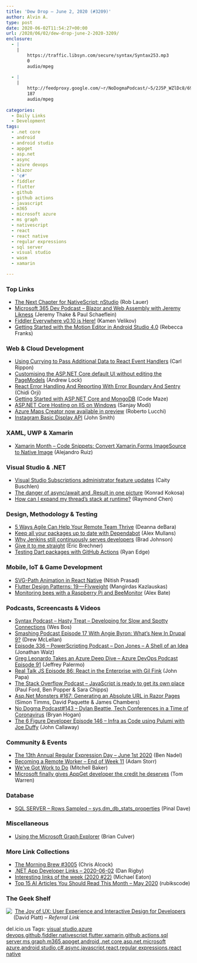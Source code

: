 ```yaml
---
title: 'Dew Drop – June 2, 2020 (#3209)'
author: Alvin A.
type: post
date: 2020-06-02T11:54:27+00:00
url: /2020/06/02/dew-drop-june-2-2020-3209/
enclosure:
  - |
    |
        https://traffic.libsyn.com/secure/syntax/Syntax253.mp3
        0
        audio/mpeg
        
  - |
    |
        http://feedproxy.google.com/~r/NoDogmaPodcast/~5/2J5P_WZlDc8/69fb6ae3.mp3
        187
        audio/mpeg
        
categories:
  - Daily Links
  - Development
tags:
  - .net core
  - android
  - android studio
  - appget
  - asp.net
  - async
  - azure devops
  - blazor
  - 'c#'
  - fiddler
  - flutter
  - github
  - github actions
  - javascript
  - m365
  - microsoft azure
  - ms graph
  - nativescript
  - react
  - react native
  - regular expressions
  - sql server
  - visual studio
  - wasm
  - xamarin

---
```

### Top Links

  * <a href="https://www.nativescript.org/blog/the-next-chapter-for-nativescript-nstudio" target="_blank" rel="noopener noreferrer">The Next Chapter for NativeScript: nStudio</a> (Rob Lauer)
  * <a href="https://www.m365devpodcast.com/e/blazor-and-web-assembly-with-jeremy-liknes/" target="_blank" rel="noopener noreferrer">Microsoft 365 Dev Podcast &#8211; Blazor and Web Assembly with Jeremy Likness</a> (Jeremy Thake & Paul Schaeflein)
  * <a href="https://www.telerik.com/blogs/fiddler-everywhere-v0-10" target="_blank" rel="noopener noreferrer">Fiddler Everywhere v0.10 is Here!</a> (Kamen Velikov)
  * <a href="https://riggaroo.dev/getting-started-with-the-motion-editor-in-android-studio-4-0/" target="_blank" rel="noopener noreferrer">Getting Started with the Motion Editor in Android Studio 4.0</a> (Rebecca Franks)



### <a name="web"></a>Web & Cloud Development

  * <a href="https://www.carlrippon.com/using-currying-to-pass-additional-data-to-react-event-handlers/" target="_blank" rel="noopener noreferrer">Using Currying to Pass Additional Data to React Event Handlers</a> (Carl Rippon)
  * <a href="https://andrewlock.net/customising-aspnetcore-identity-without-editing-the-pagemodel/" target="_blank" rel="noopener noreferrer">Customising the ASP.NET Core default UI without editing the PageModels</a> (Andrew Lock)
  * <a href="https://www.smashingmagazine.com/2020/06/react-error-handling-reporting-error-boundary-sentry/" target="_blank" rel="noopener noreferrer">React Error Handling And Reporting With Error Boundary And Sentry</a> (Chidi Orji)
  * <a href="https://code-maze.com/getting-started-aspnetcore-mongodb/" target="_blank" rel="noopener noreferrer">Getting Started with ASP.NET Core and MongoDB</a> (Code Maze)
  * <a href="https://procodeguide.com/programming/asp-net-core-hosting-on-iis/?utm_source=rss&utm_medium=rss&utm_campaign=asp-net-core-hosting-on-iis" target="_blank" rel="noopener noreferrer">ASP.NET Core Hosting on IIS on Windows</a> (Sanjay Modi)
  * <a href="https://azure.microsoft.com/blog/azure-maps-creator-now-available-in-preview/" target="_blank" rel="noopener noreferrer">Azure Maps Creator now available in preview</a> (Roberto Lucchi)
  * <a href="https://solrevdev.com/2020/05/28/instagram-basic-display-api.html" target="_blank" rel="noopener noreferrer">Instagram Basic Display API</a> (John Smith)



### <a name="silverlight"></a>XAML, UWP & Xamarin

  * <a href="https://alejandroruizvarela.blogspot.com/2020/06/xamarin-month-code-snippets-convert.html" target="_blank" rel="noopener noreferrer">Xamarin Month &#8211; Code Snippets: Convert Xamarin.Forms ImageSource to Native Image</a> (Alejandro Ruiz)



### <a name="dotnet"></a>Visual Studio & .NET

  * <a href="https://devblogs.microsoft.com/visualstudio/visual-studio-subscriptions-administrator-feature-updates/" target="_blank" rel="noopener noreferrer">Visual Studio Subscriptions administrator feature updates</a> (Caity Buschlen)
  * <a href="https://tooslowexception.com/the-danger-of-asyncawait-and-result-in-one-picture/" target="_blank" rel="noopener noreferrer">The danger of async/await and .Result in one picture</a> (Konrad Kokosa)
  * <a href="https://devblogs.microsoft.com/oldnewthing/20200601-00/?p=103815" target="_blank" rel="noopener noreferrer">How can I expand my thread’s stack at runtime?</a> (Raymond Chen)



### <a name="design"></a>Design, Methodology & Testing

  * <a href="https://blog.trello.com/agile-for-remote-teams" target="_blank" rel="noopener noreferrer">5 Ways Agile Can Help Your Remote Team Thrive</a> (Deanna deBara)
  * <a href="https://github.blog/2020-06-01-keep-all-your-packages-up-to-date-with-dependabot/" target="_blank" rel="noopener noreferrer">Keep all your packages up to date with Dependabot</a> (Alex Mullans)
  * <a href="https://aws.amazon.com/blogs/opensource/why-jenkins-still-continuously-serves-developers/" target="_blank" rel="noopener noreferrer">Why Jenkins still continuously serves developers</a> (Brad Johnson)
  * <a href="https://imwrightshardcode.com/2020/06/give-it-to-me-straight/" target="_blank" rel="noopener noreferrer">Give it to me straight</a> (Eric Brechner)
  * <a href="https://medium.com/flutter-community/testing-dart-packages-with-github-actions-4c2c671b1e34?source=rss----86fb29d7cc6a---4" target="_blank" rel="noopener noreferrer">Testing Dart packages with GitHub Actions</a> (Ryan Edge)



### <a name="mobile"></a>Mobile, IoT & Game Development

  * <a href="http://blogs.quovantis.com/svg-path-animation-in-react-native/" target="_blank" rel="noopener noreferrer">SVG-Path Animation in React Native</a> (Nitish Prasad)
  * <a href="https://medium.com/flutter-community/flutter-design-patterns-19-flyweight-3d41cfdf36c?source=rss----86fb29d7cc6a---4" target="_blank" rel="noopener noreferrer">Flutter Design Patterns: 19 — Flyweight</a> (Mangirdas Kazlauskas)
  * <a href="https://www.raspberrypi.org/blog/monitoring-bees-with-a-raspberry-pi-and-beemonitor/" target="_blank" rel="noopener noreferrer">Monitoring bees with a Raspberry Pi and BeeMonitor</a> (Alex Bate)



### <a name="podcasts"></a>Podcasts, Screencasts & Videos

  * <a href="https://traffic.libsyn.com/secure/syntax/Syntax253.mp3" target="_blank" rel="noopener noreferrer">Syntax Podcast &#8211; Hasty Treat &#8211; Developing for Slow and Spotty Connections</a> (Wes Bos)
  * <a href="https://www.smashingmagazine.com/2020/06/smashing-podcast-episode-17/" target="_blank" rel="noopener noreferrer">Smashing Podcast Episode 17 With Angie Byron: What’s New In Drupal 9?</a> (Drew McLellan)
  * <a href="https://powershell.org/2020/06/episode-336-don-jones/" target="_blank" rel="noopener noreferrer">Episode 336 – PowerScripting Podcast – Don Jones – A Shell of an Idea</a> (Jonathan Walz)
  * <a href="http://azuredevopspodcast.clear-measure.com/greg-leonardo-takes-an-azure-deep-dive-episode-91" target="_blank" rel="noopener noreferrer">Greg Leonardo Takes an Azure Deep Dive &#8211; Azure DevOps Podcast Episode 91</a> (Jeffrey Palermo)
  * <a href="https://realtalkjavascript.simplecast.com/episodes/episode-86-react-in-the-enterprise-with-gil-fink-yKlhx5F7" target="_blank" rel="noopener noreferrer">Real Talk JS Episode 86: React in the Enterprise with Gil Fink</a> (John Papa)
  * <a href="https://the-stack-overflow-podcast.simplecast.com/episodes/episode-240-javascript-needs-to-get-a-job-ENhC_yvG" target="_blank" rel="noopener noreferrer">The Stack Overflow Podcast &#8211; JavaScript is ready to get its own place</a> (Paul Ford, Ben Popper & Sara Chipps)
  * <a href="http://www.youtube.com/watch?v=MP6yju5wBUE" target="_blank" rel="noopener noreferrer">Asp.Net Monsters #167: Generating an Absolute URL in Razor Pages</a> (Simon Timms, David Paquette & James Chambers)
  * <a href="http://feedproxy.google.com/~r/NoDogmaPodcast/~5/2J5P_WZlDc8/69fb6ae3.mp3" target="_blank" rel="noopener noreferrer">No Dogma Podcast#143 &#8211; Dylan Beattie, Tech Conferences in a Time of Coronavirus</a> (Bryan Hogan)
  * <a href="https://6figuredev.com/podcast/episode-146-infrastructure-as-code-using-pulumi-with-joe-duffy/" target="_blank" rel="noopener noreferrer">The 6 Figure Developer Episode 146 – Infra as Code using Pulumi with Joe Duffy</a> (John Callaway)



### <a name="events"></a>Community & Events

  * <a href="https://www.bennadel.com/blog/3838-the-13th-annual-regular-expression-day-june-1st-2020.htm" target="_blank" rel="noopener noreferrer">The 13th Annual Regular Expression Day &#8211; June 1st 2020</a> (Ben Nadel)
  * <a href="http://adamstorr.azurewebsites.net/blog/becoming-a-remote-worker-end-of-week-11" target="_blank" rel="noopener noreferrer">Becoming a Remote Worker &#8211; End of Week 11</a> (Adam Storr)
  * <a href="https://blog.mozilla.org/blog/2020/06/01/weve-got-work-to-do/" target="_blank" rel="noopener noreferrer">We’ve Got Work to Do</a> (Mitchell Baker)
  * <a href="https://www.theverge.com/2020/6/2/21277863/microsoft-winget-windows-package-manager-appget-response-credit-comment" target="_blank" rel="noopener noreferrer">Microsoft finally gives AppGet developer the credit he deserves</a> (Tom Warren)



### <a name="sql"></a>Database

  * <a href="https://blog.sqlauthority.com/2020/06/02/sql-server-rows-sampled-sys-dm_db_stats_properties/?utm_source=rss&utm_medium=rss&utm_campaign=sql-server-rows-sampled-sys-dm_db_stats_properties" target="_blank" rel="noopener noreferrer">SQL SERVER – Rows Sampled – sys.dm_db_stats_properties</a> (Pinal Dave)



### <a name="misc"></a>Miscellaneous

  * <a href="https://devblogs.microsoft.com/premier-developer/using-the-microsoft-graph%e2%80%afexplorer/" target="_blank" rel="noopener noreferrer">Using the Microsoft Graph Explorer</a> (Brian Culver)



### <a name="links"></a>More Link Collections

  * <a href="http://feedproxy.google.com/~r/ReflectivePerspective/~3/Bw11ohJ55tQ/" target="_blank" rel="noopener noreferrer">The Morning Brew #3005</a> (Chris Alcock)
  * <a href="https://links.danrigby.com/2020/06/app-developer-links-2020-06-02/" target="_blank" rel="noopener noreferrer">.NET App Developer Links &#8211; 2020-06-02</a> (Dan Rigby)
  * <a href="https://samestuffdifferentday.com/2020/06/01/interesting-links-of-the-week-2020-22/" target="_blank" rel="noopener noreferrer">Interesting links of the week (2020 #22)</a> (Michael Eaton)
  * <a href="https://rubikscode.net/2020/06/02/top-15-ai-articles-you-should-read-this-month-may-2020/" target="_blank" rel="noopener noreferrer">Top 15 AI Articles You Should Read This Month – May 2020</a> (rubikscode)



### <a name="shelf"></a>The Geek Shelf

<a href="https://www.amazon.com/dp/013427671X/?tag=amavin-20" target="_blank" rel="noopener noreferrer"><img decoding="async" align="left" style="margin: 0px 4px 10px 0px; border: 0px currentcolor; border-image: none; float: left; display: inline; background-image: none;" src="https://m.media-amazon.com/images/I/41xVnZ97W4L._SS135_.jpg" border="0" /></a>&nbsp;<a href="https://www.amazon.com/dp/013427671X/?tag=amavin-20" target="_blank" rel="noopener noreferrer">The Joy of UX: User Experience and Interactive Design for Developers</a> (David Platt) _&#8211; Referral Link_





<div class="wlWriterEditableSmartContent" id="scid:77ECF5F8-D252-44F5-B4EB-D463C5396A79:825414a0-3110-4867-aeb4-3f8ae7c6e605" style="margin: 0px; padding: 0px; float: none; display: inline;">
  del.icio.us Tags: <a href="http://del.icio.us/popular/visual+studio" rel="tag">visual studio</a>,<a href="http://del.icio.us/popular/azure+devops" rel="tag">azure devops</a>,<a href="http://del.icio.us/popular/github" rel="tag">github</a>,<a href="http://del.icio.us/popular/fiddler" rel="tag">fiddler</a>,<a href="http://del.icio.us/popular/nativescript" rel="tag">nativescript</a>,<a href="http://del.icio.us/popular/flutter" rel="tag">flutter</a>,<a href="http://del.icio.us/popular/xamarin" rel="tag">xamarin</a>,<a href="http://del.icio.us/popular/github+actions" rel="tag">github actions</a>,<a href="http://del.icio.us/popular/sql+server" rel="tag">sql server</a>,<a href="http://del.icio.us/popular/ms+graph" rel="tag">ms graph</a>,<a href="http://del.icio.us/popular/m365" rel="tag">m365</a>,<a href="http://del.icio.us/popular/appget" rel="tag">appget</a>,<a href="http://del.icio.us/popular/android" rel="tag">android</a>,<a href="http://del.icio.us/popular/.net+core" rel="tag">.net core</a>,<a href="http://del.icio.us/popular/asp.net" rel="tag">asp.net</a>,<a href="http://del.icio.us/popular/microsoft+azure" rel="tag">microsoft azure</a>,<a href="http://del.icio.us/popular/android+studio" rel="tag">android studio</a>,<a href="http://del.icio.us/popular/c%23" rel="tag">c#</a>,<a href="http://del.icio.us/popular/async" rel="tag">async</a>,<a href="http://del.icio.us/popular/javascript" rel="tag">javascript</a>,<a href="http://del.icio.us/popular/react" rel="tag">react</a>,<a href="http://del.icio.us/popular/regular+expressions" rel="tag">regular expressions</a>,<a href="http://del.icio.us/popular/react+native" rel="tag">react native</a>
</div>